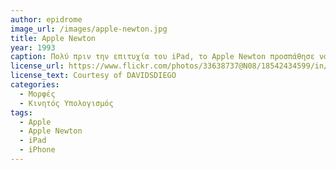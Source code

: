 ```yaml
---
author: epidrome 
image_url: /images/apple-newton.jpg
title: Αpple Newton
year: 1993 
caption: Πολύ πριν την επιτυχία του iPad, το Apple Newton προσπάθησε να προσφέρει εύχρηστη διάδραση σε κινητή μορφή για μαθητές και εργαζόμενους βασιζόμενο στην φυσική διάδραση της γραφής, η οποία όμως εκείνη την εποχή δεν είχε την αναγκαία ακρίβεια. 
license_url: https://www.flickr.com/photos/33638737@N08/18542434599/in/photostream/
license_text: Courtesy of DAVIDSDIEGO
categories:
  - Μορφές
  - Κινητός Υπολογισμός
tags:
  - Apple
  - Apple Newton
  - iPad
  - iPhone
---
```

